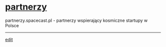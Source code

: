 # [partnerzy](https://partnerzy.spacecast.pl/)

partnerzy.spacecast.pl - partnerzy wspierający kosmiczne startupy w Polsce


---

[edit](https://github.com/spacecast-pl/partnerzy/edit/main/README.md)
